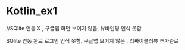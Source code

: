 # Kotlin_ex1
//SQlite 연동 X , 구글맵 화면 보이지 않음, 뷰바인딩 인식 못함



SQlite 연동 완료 로그인 인식 못함, 구글맵 보이지 않음 , 리싸이클러뷰 추가완료
